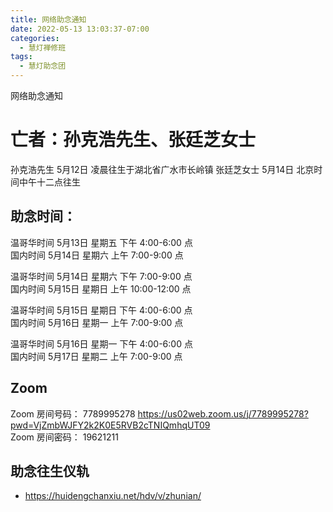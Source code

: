 ```yaml
---
title: 网络助念通知
date: 2022-05-13 13:03:37-07:00
categories:
  - 慧灯禅修班
tags:
  - 慧灯助念团
---
```

网络助念通知

# 亡者：孙克浩先生、张廷芝女士

孙克浩先生 5月12日 凌晨往生于湖北省广水市长岭镇
张廷芝女士 5月14日 北京时间中午十二点往生


## 助念时间：  

温哥华时间 5月13日 星期五 下午 4:00-6:00 点  
国内时间 5月14日 星期六 上午 7:00-9:00 点  

温哥华时间 5月14日 星期六 下午 7:00-9:00 点  
国内时间 5月15日 星期日 上午 10:00-12:00 点

温哥华时间 5月15日 星期日 下午 4:00-6:00 点  
国内时间 5月16日 星期一 上午 7:00-9:00 点

温哥华时间 5月16日 星期一 下午 4:00-6:00 点  
国内时间 5月17日 星期二 上午 7:00-9:00 点


## Zoom
Zoom 房间号码： 7789995278 <https://us02web.zoom.us/j/7789995278?pwd=VjZmbWJFY2k2K0E5RVB2cTNIQmhqUT09>  
Zoom 房间密码： 19621211

## 助念往生仪轨
- <https://huidengchanxiu.net/hdv/v/zhunian/>